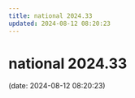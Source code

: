 ```yaml
---
title: national 2024.33
updated: 2024-08-12 08:20:23
---
```


# national 2024.33

(date: 2024-08-12 08:20:23)

